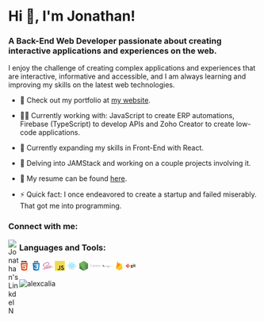 <h1 align="left">Hi 👋, I'm Jonathan!</h1>
<h3 align="left">A Back-End Web Developer passionate about creating interactive applications and experiences on the web.</h3>
<p>I enjoy the challenge of creating complex applications and experiences that are interactive, informative and accessible, and I am always learning and improving my skills on the latest web technologies.</p>
<!-- <img align="right" width="300" src="https://64.media.tumblr.com/7e71f3316e44417e20e10ea3620c6a76/tumblr_my8dm6J64M1ro8ysbo1_500.gifv"> -->

- 👨 Check out my portfolio at [my website](https://moraesjon.github.io/cv-my-website/).

- 👨‍💻 Currently working with: JavaScript to create ERP automations, Firebase (TypeScript) to develop APIs and Zoho Creator to create low-code applications.

- 🌱 Currently expanding my skills in Front-End with React.

- 📝 Delving into JAMStack and working on a couple projects involving it.

- 📄 My resume can be found [here](https://www.linkedin.com/resume-builder/urn:li:fs_memberResume:21062681/).

- ⚡ Quick fact: I once endeavored to create a startup and failed miserably. That got me into programming.

<div>
    <h3 align="left">Connect with me:</h3>
<a href="https://linkedin.com/in/moraesjonathan">
  <img align="left" alt="Jonathan's LinkdeIN" width="22px" src="https://cdn.jsdelivr.net/npm/simple-icons@v3/icons/linkedin.svg" />
</a>
</div>


<h3 align="left">Languages and Tools:</h3>

<code><img height="20" src="https://raw.githubusercontent.com/github/explore/80688e429a7d4ef2fca1e82350fe8e3517d3494d/topics/html/html.png"></code>
<code><img height="20" src="https://raw.githubusercontent.com/github/explore/80688e429a7d4ef2fca1e82350fe8e3517d3494d/topics/css/css.png"></code>
<code><img height="20" src="https://raw.githubusercontent.com/github/explore/80688e429a7d4ef2fca1e82350fe8e3517d3494d/topics/sass/sass.png"></code>
<code><img height="20" src="https://raw.githubusercontent.com/github/explore/80688e429a7d4ef2fca1e82350fe8e3517d3494d/topics/javascript/javascript.png"></code>
<code><img height="20" src="https://raw.githubusercontent.com/github/explore/80688e429a7d4ef2fca1e82350fe8e3517d3494d/topics/react/react.png"></code>
<code><img height="20" src="https://raw.githubusercontent.com/github/explore/80688e429a7d4ef2fca1e82350fe8e3517d3494d/topics/nodejs/nodejs.png"></code>
<code><img height="20" src="https://raw.githubusercontent.com/github/explore/80688e429a7d4ef2fca1e82350fe8e3517d3494d/topics/express/express.png"></code>
<code><img height="20" src="https://raw.githubusercontent.com/github/explore/80688e429a7d4ef2fca1e82350fe8e3517d3494d/topics/mongodb/mongodb.png"></code>
<code><img height="20" src="https://raw.githubusercontent.com/github/explore/80688e429a7d4ef2fca1e82350fe8e3517d3494d/topics/firebase/firebase.png"></code>
<code><img height="20" src="https://raw.githubusercontent.com/github/explore/80688e429a7d4ef2fca1e82350fe8e3517d3494d/topics/git/git.png"></code>

<p>&nbsp;<img align="left" src="https://github-readme-stats.vercel.app/api?username=alexcalia&show_icons=true&locale=en&theme=prussian" alt="alexcalia" /></p>

